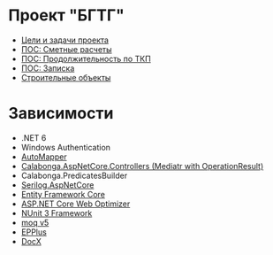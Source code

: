 # Проект "БГТГ"
* [Цели и задачи проекта](https://github.com/captystacy/BGTG/wiki/%D0%A6%D0%B5%D0%BB%D0%B8-%D0%B8-%D0%B7%D0%B0%D0%B4%D0%B0%D1%87%D0%B8-%D0%BF%D1%80%D0%BE%D0%B5%D0%BA%D1%82%D0%B0)
* [ПОС: Сметные расчеты](https://github.com/captystacy/BGTG/wiki/%D0%9F%D0%9E%D0%A1:-%D0%A1%D0%BC%D0%B5%D1%82%D0%BD%D1%8B%D0%B5-%D1%80%D0%B0%D1%81%D1%87%D0%B5%D1%82%D1%8B)
* [ПОС: Продолжительность по ТКП](https://github.com/captystacy/BGTG/wiki/%D0%9F%D0%9E%D0%A1:-%D0%9F%D1%80%D0%BE%D0%B4%D0%BE%D0%BB%D0%B6%D0%B8%D1%82%D0%B5%D0%BB%D1%8C%D0%BD%D0%BE%D1%81%D1%82%D1%8C-%D0%BF%D0%BE-%D0%A2%D0%9A%D0%9F)
* [ПОС: Записка](https://github.com/captystacy/BGTG/wiki/%D0%A1%D1%82%D1%80%D0%BE%D0%B8%D1%82%D0%B5%D0%BB%D1%8C%D0%BD%D1%8B%D0%B5-%D0%BE%D0%B1%D1%8A%D0%B5%D0%BA%D1%82%D1%8B)
* [Строительные объекты](https://github.com/captystacy/BGTG/wiki/%D0%A1%D1%82%D1%80%D0%BE%D0%B8%D1%82%D0%B5%D0%BB%D1%8C%D0%BD%D1%8B%D0%B5-%D0%BE%D0%B1%D1%8A%D0%B5%D0%BA%D1%82%D1%8B)
# Зависимости
* .NET 6
* Windows Authentication
* [AutoMapper](https://github.com/AutoMapper/AutoMapper)
* [Calabonga.AspNetCore.Controllers (Mediatr with OperationResult)](https://github.com/Calabonga/Calabonga.AspNetCore.Controllers)
* Calabonga.PredicatesBuilder
* [Serilog.AspNetCore](https://github.com/serilog/serilog-aspnetcore)
* [Entity Framework Core](https://github.com/dotnet/efcore)
* [ASP.NET Core Web Optimizer](https://github.com/ligershark/WebOptimizer)
* [NUnit 3 Framework](https://github.com/nunit/nunit)
* [moq v5](https://github.com/moq/moq)
* [EPPlus](https://github.com/JanKallman/EPPlus)
* [DocX](https://github.com/xceedsoftware/DocX)

